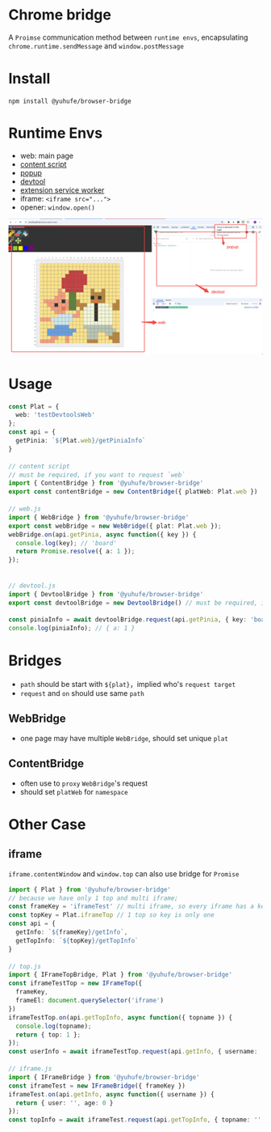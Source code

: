 # Chrome bridge

A `Proimse` communication method between `runtime envs`, encapsulating `chrome.runtime.sendMessage` and `window.postMessage`

# Install

```
npm install @yuhufe/browser-bridge
```

# Runtime Envs
- web: main page
- [content script](https://developer.chrome.com/docs/extensions/develop/concepts/content-scripts)
- [popup](https://developer.chrome.com/docs/extensions/develop/ui/add-popup)
- [devtool](https://developer.chrome.com/docs/extensions/how-to/devtools/extend-devtools)
- [extension service worker](https://developer.chrome.com/docs/extensions/develop/concepts/service-workers/basics)
- iframe: `<iframe src="...">`
- opener: `window.open()`

![image](./assets/runtime_envs.png)

# Usage

```typescript
const Plat = {
  web: 'testDevtoolsWeb'
};
const api = {
  getPinia: `${Plat.web}/getPiniaInfo`
}

// content script 
// must be required, if you want to request `web`
import { ContentBridge } from '@yuhufe/browser-bridge'
export const contentBridge = new ContentBridge({ platWeb: Plat.web }) 

// web.js
import { WebBridge } from '@yuhufe/browser-bridge'
export const webBridge = new WebBridge({ plat: Plat.web });
webBridge.on(api.getPinia, async function({ key }) {
  console.log(key); // 'board'
  return Promise.resolve({ a: 1 });
});


// devtool.js
import { DevtoolBridge } from '@yuhufe/browser-bridge'
export const devtoolBridge = new DevtoolBridge() // must be required, if you want to request `web`

const piniaInfo = await devtoolBridge.request(api.getPinia, { key: 'board' });
console.log(piniaInfo); // { a: 1 }
```

# Bridges

- `path` should be start with `${plat}`，implied who's `request target`
- `request` and `on` should use same `path`

## WebBridge

- one page may have multiple `WebBridge`, should set unique `plat`

## ContentBridge

- often use to `proxy` `WebBridge`'s request
- should set `platWeb` for `namespace`

# Other Case

## iframe

`iframe.contentWindow` and `window.top` can also use bridge for `Promise`

```typescript
import { Plat } from '@yuhufe/browser-bridge'
// because we have only 1 top and multi iframe;
const frameKey = 'iframeTest' // multi iframe, so every iframe has a key
const topKey = Plat.iframeTop // 1 top so key is only one
const api = {
  getInfo: `${frameKey}/getInfo`,
  getTopInfo: `${topKey}/getTopInfo`
}

// top.js
import { IFrameTopBridge, Plat } from '@yuhufe/browser-bridge'
const iframeTestTop = new IFrameTop({ 
  frameKey, 
  frameEl: document.querySelector('iframe') 
})
iframeTestTop.on(api.getTopInfo, async function({ topname }) {
  console.log(topname);
  return { top: 1 };
});
const userInfo = await iframeTestTop.request(api.getInfo, { username: '' });

// iframe.js
import { IFrameBridge } from '@yuhufe/browser-bridge'
const iframeTest = new IFrameBridge({ frameKey })
iframeTest.on(api.getInfo, async function({ username }) {
  return { user: '', age: 0 }
});
const topInfo = await iframeTest.request(api.getTopInfo, { topname: '' });
```
